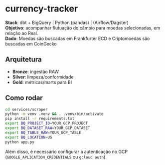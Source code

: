 # currency-tracker

**Stack**: dbt + BigQuery | Python (pandas) | (Airflow/Dagster)  
**Objetivo**: acompanhar flutuação do câmbio para moedas selecionadas, em relação ao Real.  
**Dado**: Moedas são buscadas em Frankfurter ECD e Criptomoedas são buscadas em CoinGecko    

## Arquitetura
- **Bronze**: ingestão RAW
- **Silver**: limpeza/conformidade
- **Gold**: métricas/marts para BI

## Como rodar
```bash
cd services/scraper
python -m venv .venv && . .venv/bin/activate
pip install -r requirements.txt
export BQ_PROJECT_ID=YOUR_GCP_PROJECT
export BQ_DATASET_RAW=YOUR_GCP_DATASET
export BQ_TABLE_RAW=YOUR_GCP_TABLE
export BQ_LOCATION=US
python app.py
``` 
Além disso, é necessário configurar a autenticação no GCP (`GOOGLE_APLICATION_CREDENTIALS` ou `gcloud auth`).